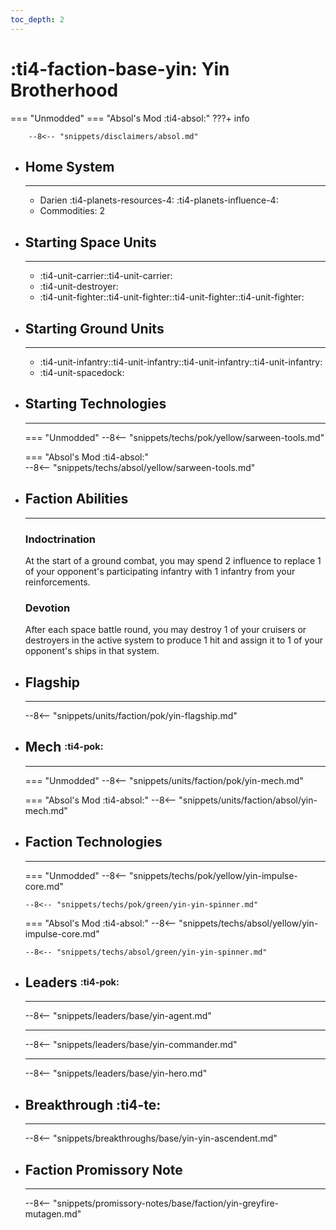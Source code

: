 ```yaml
---
toc_depth: 2
---
```


# :ti4-faction-base-yin: Yin Brotherhood
=== "Unmodded"
=== "Absol's Mod :ti4-absol:" 
    ???+ info

        --8<-- "snippets/disclaimers/absol.md"

<div class="grid cards" markdown>

-   ## __Home System__

    ---

    * Darien :ti4-planets-resources-4: :ti4-planets-influence-4:
    * Commodities: 2

</div>

<div class="grid cards" markdown>

-   ## __Starting Space Units__

    ---

    * :ti4-unit-carrier::ti4-unit-carrier:
    * :ti4-unit-destroyer:
    * :ti4-unit-fighter::ti4-unit-fighter::ti4-unit-fighter::ti4-unit-fighter:

-   ## __Starting Ground Units__

    ---

    * :ti4-unit-infantry::ti4-unit-infantry::ti4-unit-infantry::ti4-unit-infantry:
    * :ti4-unit-spacedock:

-   ## __Starting Technologies__

    ---
    === "Unmodded"
        --8<-- "snippets/techs/pok/yellow/sarween-tools.md"

    === "Absol's Mod :ti4-absol:"  
        --8<-- "snippets/techs/absol/yellow/sarween-tools.md"

-   ## __Faction Abilities__

    ---
    ### **Indoctrination**
    
    At the start of a ground combat, you may spend 2 influence to replace 1 of your opponent's participating infantry with 1 infantry from your reinforcements.

    ### **Devotion**

    After each space battle round, you may destroy 1 of your cruisers or destroyers in the active system to produce 1 hit and assign it to 1 of your opponent's ships in that system.

-   ## __Flagship__

    ---
    --8<-- "snippets/units/faction/pok/yin-flagship.md"

-   ## __Mech__ <sup><sub>:ti4-pok:</sub></sup>

    ---
    === "Unmodded"
        --8<-- "snippets/units/faction/pok/yin-mech.md"

    === "Absol's Mod :ti4-absol:"
        --8<-- "snippets/units/faction/absol/yin-mech.md"

-   ## __Faction Technologies__

    ---
    === "Unmodded"
        --8<-- "snippets/techs/pok/yellow/yin-impulse-core.md"

        --8<-- "snippets/techs/pok/green/yin-yin-spinner.md"

    === "Absol's Mod :ti4-absol:"
        --8<-- "snippets/techs/absol/yellow/yin-impulse-core.md"

        --8<-- "snippets/techs/absol/green/yin-yin-spinner.md"

-   ## __Leaders__ <sup><sub>:ti4-pok:</sub></sup>

    ---
    
    --8<-- "snippets/leaders/base/yin-agent.md"

    ---

    --8<-- "snippets/leaders/base/yin-commander.md"

    ---

    --8<-- "snippets/leaders/base/yin-hero.md"

- ## __Breakthrough__ :ti4-te:

    ---
    --8<-- "snippets/breakthroughs/base/yin-yin-ascendent.md"


-   ## __Faction Promissory Note__

    ---
    --8<-- "snippets/promissory-notes/base/faction/yin-greyfire-mutagen.md"

</div>